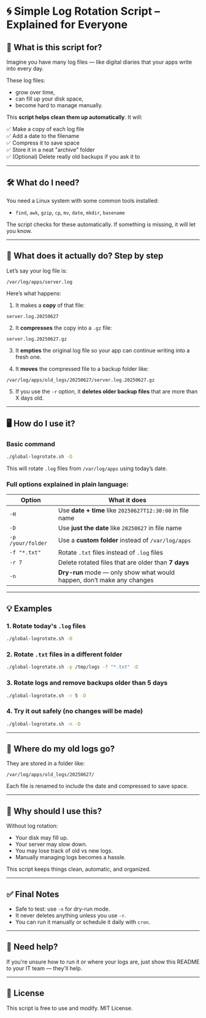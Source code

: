 # 🌀 Simple Log Rotation Script – Explained for Everyone

## 🧠 What is this script for?

Imagine you have many log files — like digital diaries that your apps write into every day.

These log files:

- grow over time,
- can fill up your disk space,
- become hard to manage manually.

This **script helps clean them up automatically**. It will:

✅ Make a copy of each log file  
✅ Add a date to the filename  
✅ Compress it to save space  
✅ Store it in a neat "archive" folder  
✅ (Optional) Delete really old backups if you ask it to

---

## 🛠️ What do I need?

You need a Linux system with some common tools installed:

- `find`, `awk`, `gzip`, `cp`, `mv`, `date`, `mkdir`, `basename`

The script checks for these automatically. If something is missing, it will let you know.

---

## 📝 What does it actually do? Step by step

Let’s say your log file is:

```
/var/log/apps/server.log
```

Here’s what happens:

1. It makes a **copy** of that file:

```
server.log.20250627
```

2. It **compresses** the copy into a `.gz` file:

```
server.log.20250627.gz
```

3. It **empties** the original log file so your app can continue writing into a fresh one.

4. It **moves** the compressed file to a backup folder like:

```
/var/log/apps/old_logs/20250627/server.log.20250627.gz
```

5. If you use the `-r` option, it **deletes older backup files** that are more than X days old.

---

## 🖥️ How do I use it?

### Basic command

```bash
./global-logrotate.sh -D
```

This will rotate `.log` files from `/var/log/apps` using today’s date.

### Full options explained in plain language:

| Option              | What it does                                                             |
|---------------------|--------------------------------------------------------------------------|
| `-H`                | Use **date + time** like `20250627T12:30:00` in file name                |
| `-D`                | Use **just the date** like `20250627` in file name                       |
| `-p /your/folder`   | Use a **custom folder** instead of `/var/log/apps`                       |
| `-f "*.txt"`        | Rotate `.txt` files instead of `.log` files                              |
| `-r 7`              | Delete rotated files that are older than **7 days**                      |
| `-n`                | **Dry-run** mode — only show what would happen, don’t make any changes   |

---

## 💡 Examples

### 1. Rotate today's `.log` files

```bash
./global-logrotate.sh -D
```

### 2. Rotate `.txt` files in a different folder

```bash
./global-logrotate.sh -p /tmp/logs -f "*.txt" -D
```

### 3. Rotate logs and remove backups older than 5 days

```bash
./global-logrotate.sh -r 5 -D
```

### 4. Try it out safely (no changes will be made)

```bash
./global-logrotate.sh -n -D
```

---

## 📂 Where do my old logs go?

They are stored in a folder like:

```
/var/log/apps/old_logs/20250627/
```

Each file is renamed to include the date and compressed to save space.

---

## 🧽 Why should I use this?

Without log rotation:

- Your disk may fill up.
- Your server may slow down.
- You may lose track of old vs new logs.
- Manually managing logs becomes a hassle.

This script keeps things clean, automatic, and organized.

---

## ✅ Final Notes

- Safe to test: use `-n` for dry-run mode.
- It never deletes anything unless you use `-r`.
- You can run it manually or schedule it daily with `cron`.

---

## 💬 Need help?

If you're unsure how to run it or where your logs are, just show this README to your IT team — they'll help.

---

## 🪪 License

This script is free to use and modify. MIT License.
